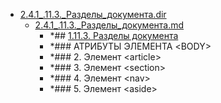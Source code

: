 - <a href = "F:\Node_projects\Node_Way\NBase\_Md\_Index\_HtmlCss\Containers\Intro_to_this\html5book.ru\2.HTML5.dir\2.4.1_.11.3._Разделы_документа.dir\cat.2.4.1_.11.3._Разделы_документа.dir\dir.2.4.1_.11.3._Разделы_документа.dir.md">2.4.1_.11.3._Разделы_документа.dir</a>
    - <a href = "F:\Node_projects\Node_Way\NBase\_Md\_Index\_HtmlCss\Containers\Intro_to_this\html5book.ru\2.HTML5.dir\2.4.1_.11.3._Разделы_документа.dir\2.4.1_.11.3._Разделы_документа.md">2.4.1_.11.3._Разделы_документа.md</a>
        - *## [1.11.3. Разделы документа](https://html5book.ru/razdely-dokumenta)
        - *### АТРИБУТЫ ЭЛЕМЕНТА \<BODY>
        - *### 2. Элемент \<article>
        - *### 3. Элемент \<section>
        - *### 4. Элемент \<nav>
        - *### 5. Элемент \<aside>
